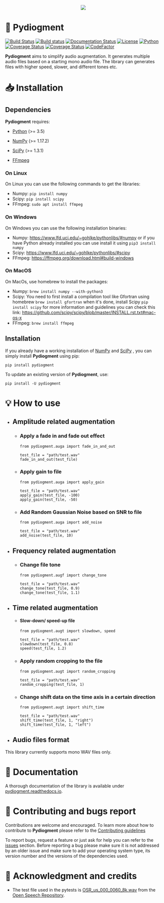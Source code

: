 <p align="center">
<img src="https://github.com/SuperKogito/pydiogment/blob/master/docs/icon.png?raw=true">
</p>

:bell:	Pydiogment
==========

[![Build Status](https://travis-ci.org/SuperKogito/pydiogment.svg?branch=master)](https://travis-ci.org/SuperKogito/pydiogment) [![Build status](https://ci.appveyor.com/api/projects/status/bnxaa6dw82cyhl5h?svg=true)](https://ci.appveyor.com/project/SuperKogito/pydiogment) [![Documentation Status](https://readthedocs.org/projects/pydiogment/badge/?version=latest)](https://pydiogment.readthedocs.io/en/latest/?badge=latest) [![License](https://img.shields.io/badge/license-BSD%203--Clause%20License%20(Revised)%20-blue)](https://github.com/SuperKogito/pydiogment/blob/master/LICENSE) [![Python](https://img.shields.io/badge/python-3.5%20%7C%203.6%20%7C%203.7-blue)](https://www.python.org/doc/versions/) [![Coverage Status](https://codecov.io/gh/SuperKogito/pydiogment/graph/badge.svg)](https://codecov.io/gh/SuperKogito/pydiogment) [![Coverage Status](https://coveralls.io/repos/github/SuperKogito/pydiogment/badge.svg?branch=master)](https://coveralls.io/github/SuperKogito/pydiogment?branch=master) [![CodeFactor](https://www.codefactor.io/repository/github/superkogito/pydiogment/badge/master)](https://www.codefactor.io/repository/github/superkogito/pydiogment/overview/master)

**Pydiogment** aims to simplify audio augmentation. It generates multiple audio files based on a starting mono audio file. The library can generates files with higher speed, slower, and different tones etc.

:inbox_tray: Installation
============

Dependencies
------------

**Pydiogment** requires:

-	[Python](https://www.python.org/download/releases/3.0/) (>= 3.5)  
-	[NumPy](https://numpy.org/) (>= 1.17.2)
  
-	[SciPy](https://www.scipy.org/)  (>= 1.3.1)

- [FFmpeg](https://www.ffmpeg.org/)

### On Linux
On Linux you can use the following commands to get the libraries:
- Numpy: `pip install numpy`
- Scipy:  `pip install scipy`
- FFmpeg: `sudo apt install ffmpeg`

### On Windows
On Windows you can use the following installation binaries:
- Numpy: https://www.lfd.uci.edu/~gohlke/pythonlibs/#numpy or if you have Python already installed you can use install it using `pip3 install numpy`
- Scipy: https://www.lfd.uci.edu/~gohlke/pythonlibs/#scipy
- FFmpeg: https://ffmpeg.org/download.html#build-windows

### On MacOS
On MacOs, use homebrew to install the packages:
- Numpy:  `brew install numpy --with-python3`
- Scipy:  You need to first install a compilation tool like Gfortran using homebrew `brew install gfortran` when it's done, install Scipy `pip install scipy`
for more information and guidelines you can check this link: https://github.com/scipy/scipy/blob/master/INSTALL.rst.txt#mac-os-x
- FFmpeg: `brew install ffmpeg`


Installation
-------------
If you already have a working installation of [NumPy](https://numpy.org/) and [SciPy](https://www.scipy.org/) , you can simply install **Pydiogment** using pip:

```
pip install pydiogment
```
To update an existing version of  **Pydiogment**, use:
```
pip install -U pydiogment
```

:bulb:  How to use
==========

- ## Amplitude related augmentation
  - ### Apply a fade in and fade out effect
    ```python3
    from pydiogment.auga import fade_in_and_out

    test_file = "path/test.wav"
    fade_in_and_out(test_file)
    ```

  - ### Apply gain to file
    ```python3
    from pydiogment.auga import apply_gain

    test_file = "path/test.wav"
    apply_gain(test_file, -100)
    apply_gain(test_file, -50)
    ```

  - ### Add Random Gaussian Noise based on SNR to file
    ```python3
    from pydiogment.auga import add_noise

    test_file = "path/test.wav"
    add_noise(test_file, 10)
    ```


- ## Frequency related augmentation
  - ### Change file tone
    ```python3
    from pydiogment.augf import change_tone

    test_file = "path/test.wav"
    change_tone(test_file, 0.9)
    change_tone(test_file, 1.1)
    ```

- ## Time related augmentation    
  - #### Slow-down/ speed-up file
    ```python3
    from pydiogment.augt import slowdown, speed

    test_file = "path/test.wav"
    slowdown(test_file, 0.8)
    speed(test_file, 1.2)
    ```

  - ### Apply random cropping to the file
    ```python3
    from pydiogment.augt import random_cropping

    test_file = "path/test.wav"
    random_cropping(test_file, 1)
    ```

  - ### Change shift data on the time axis in a certain direction
    ```python3
    from pydiogment.augt import shift_time

    test_file = "path/test.wav"
    shift_time(test_file, 1, "right")
    shift_time(test_file, 1, "left")
    ```
- ## Audio files format 
This library currently supports mono WAV files only.

:bookmark_tabs:  Documentation  
==============
A thorough documentation of the library is available under [pydiogment.readthedocs.io](https://pydiogment.readthedocs.io/en/latest/index.html).

:construction_worker:	 Contributing and bugs report      
============

Contributions are welcome and encouraged. To learn more about how to contribute to **Pydiogment** please refer to the [Contributing guidelines](https://github.com/SuperKogito/pydiogment/blob/master/CONTRIBUTING.md)

To report bugs, request a feature or just ask for help you can refer to the [issues](https://github.com/SuperKogito/pydiogment/issuesif) section.
Before reporting a bug please make sure it is not addressed by an older issue and make sure to add your operating system type, its version number and the versions of the dependencies used.

:tada:	Acknowledgment and credits     
============================
- The test file used in the pytests is [OSR_us_000_0060_8k.wav](https://www.voiptroubleshooter.com/open_speech/american/OSR_us_000_0060_8k.wav) from the [Open Speech Repository](https://www.voiptroubleshooter.com/open_speech/american.html).
